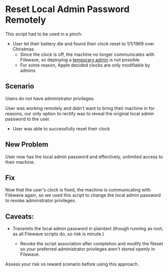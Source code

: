 # Reset Local Admin Password Remotely
This script had to be used in a pinch:
- User let their battery die and found their clock reset to 1/1/1969 over Christmas
  - Since the clock is off, the machine no longer communicates with Filewave, so deploying a [temporary admin](../temporary-admin) is not possible
  - For some reason, Apple decided clocks are only modifiable by admins

## Scenario
Users do not have administrator privileges.

User was working remotely and didn't want to bring their machine in for reasons, our only option to rectify was to reveal the original local admin password to the user.

- User was able to successfully reset their clock

## New Problem
User now has the local admin password and effectively, unlimited access to their machine.

## Fix
Now that the user's clock is fixed, the machine is communicating with Filewave again, so we used this script to change the local admin password to revoke administrator privileges.

## Caveats:
- Transmits the local admin password in plaintext (though running as root, as all Filewave scripts do, so risk is minute.)

  - Revoke the script association after completion and modify the fileset so your preferred administrator privileges aren't stored openly in Filewave.

Assess your risk vs reward scenario before using this approach.
